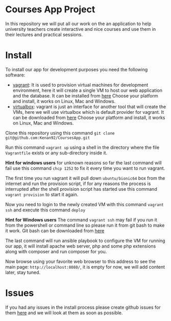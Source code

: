 Courses App Project
==

In this repository we will put all our work on the an application to help university teachers
create interactive and nice courses and use them in their lectures and practical sessions.

Install
==

To install our app for development purposes you need the following software:
* [vagrant](https://www.vagrantup.com): It is used to provision virtual machines for development environment, here it will
  create a single VM to host our web application and the database. It can be installed from [here](https://www.vagrantup.com/downloads.html)
  Choose your platform and install, it works on Linux, Mac and Windows.
* [virtualbox](https://www.virtualbox.org): vagrant is just an interface for another tool that will create the VMs, here we will use virtualbox
  which is default provider for vagrant. It can be downloaded from [here](https://www.virtualbox.org/wiki/Downloads)
  Choose your platform and install, it works on Linux, Mac and Windows.

Clone this repository using this command `git clone git@github.com:Kenan92/CoursesApp.git`

Run this command `vagrant up` using a shell in the directory where the file `Vagrantfile` exists or any sub-directory inside it.

**Hint for windows users** for unknown reasons so far the last command will fail use this command `chcp 1252` to fix it every
  time you want to run vagrant.

The first time you run vagrant it will pull down `ubuntu/bionic64` box from the internet and run the provision script, if for
any reasons the process is interrupted after the shell provision script has started use this command `vagrant provision` to start it again.

Now you need to login to the newly created VM with this command `vagrant ssh` and execute this command `deploy`

**Hint for Windows users** The command `vagrant ssh` may fail if you run it from the powershell or command line
  so please run it from git bash to make it work. Git bash can be downloaded from [here](https://git-scm.com)

The last command will run ansible playbook to configure the VM for running our app, it will install apache web server, php and
some php extensions along with composer and run composer for you.

Now browse using your favorite web browser to this address to see the main page: `http://localhost:8080/`, it is empty for now, we will
add content later, stay tuned.

Issues
==
If you had any issues in the install process please create github issues for them [here](https://github.com/Kenan92/CoursesApp/issues/new) and we will look at them
as soon as possible.
